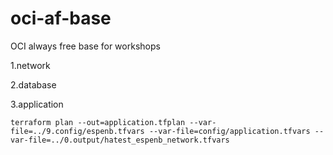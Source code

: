 # oci-af-base
OCI always free base for workshops


1.network

2.database 


3.application 

```
terraform plan --out=application.tfplan --var-file=../9.config/espenb.tfvars --var-file=config/application.tfvars --var-file=../0.output/hatest_espenb_network.tfvars
```
